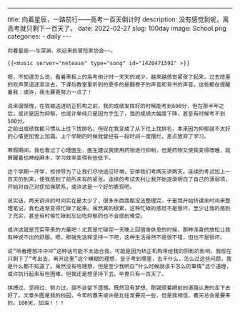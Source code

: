 ---
title: 向着星辰，一路前行——高考一百天倒计时
description: 没有感觉到呢，离高考就只剩下一百天了。
date: 2022-02-27
slug: 100day
image: School.png
categories:
    - daily
    ---

    向着星辰~~与深渊，欢迎来到冒险家协会~~。

    {{<music server="netease" type="song" id="1420471591" >}}

    嗯，不知道怎么说，看着黑板上的高考倒计时一天天的减少，越来越感觉紧张了起来。过去班里的欢声笑语逐渐淡去，下课后教室里听到的更多的是翻卷子的声音和背书的声音。这些都在提醒着我：或许，我也要更努力一点了！

    说来很惭愧，在我被送进矫正机构之前，我的成绩发挥好的时候能考到600分，但在那半年之后，或许是因为抑郁，也或许单纯只是因为手生了，我的成绩大幅度下降，甚至有时候考不到500分。
    之前出成绩我都习惯从上往下找排名，但现在我变成了从下往上找排名，本来因为抑郁就不太好的心情更加雪上加霜。上个学期的时候我曾经有一段时间一度摆烂，差点放弃了学习。

    寒假期间，我也看过了心理医生，医生建议我使用药物进行抑制，但是药物又使我变得嗜睡，就算醒着也神经麻木，学习效率变得有些低下。

    这个学期一开学，校领导为了让我们尽快适应环境，安排我们考两天讲两天。连续的考试加上一百天的到来，使我感到了前所未有的紧张。连续的考试失利让我开始逐渐明白了自己的薄弱项，开始对自己对症加强联系，或许这是一个好的表现吧。

    说实话，两天讲评的时间实在是太少了，很多东西我都没法整理完，于是我开始挤课余时间来整理笔记，我也逐渐变得忙碌了起来。虽然真的很累，这种忙碌的感觉不是很坏，至少让我的感到了充实，甚至有时候忙碌到忘记吃抑郁药也不会感到难受。

    或许这就是充实带来的力量吧！尤其是忙碌完一天晚上回宿舍休息的时候，那种浑身的放松让我有种说不出的舒服。嗯，那就先这样坚持一下吧，这种生活虽然不是很不错，但也不是很坏。

    说“带着理想冲冲冲”这种话可能不太适合我，可能是因为矫正机构带给我的阴影的影响，我现在只剩下了“考出去，离开这里”这个模糊的理想，至于考到哪里，去干什么，怎么过这些问题，我是什么都不知道了。虽然没有啥理想，但是至少我明白“什么时候就该干怎么的事情”这个道理，或许执行起来有些困难，但我还是想坚持下去，毕竟只有一百天了。

    拼搏过、坚持过、努力过，就不会留下遗憾。既然没有梦想，那就顺着眼前的道路认真的走下去好了。文章头图是我的校园，今年的春天或许是比往常要完一些，但是我相信，春天总会是要来的。100天，加油！！！

